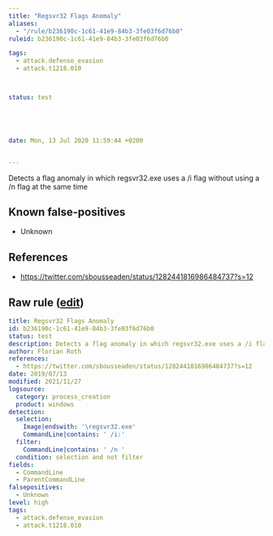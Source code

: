 ```yaml
---
title: "Regsvr32 Flags Anomaly"
aliases:
  - "/rule/b236190c-1c61-41e9-84b3-3fe03f6d76b0"
ruleid: b236190c-1c61-41e9-84b3-3fe03f6d76b0

tags:
  - attack.defense_evasion
  - attack.t1218.010



status: test





date: Mon, 13 Jul 2020 11:59:44 +0200


---
```


Detects a flag anomaly in which regsvr32.exe uses a /i flag without using a /n flag at the same time

<!--more-->


## Known false-positives

* Unknown



## References

* https://twitter.com/sbousseaden/status/1282441816986484737?s=12


## Raw rule ([edit](https://github.com/SigmaHQ/sigma/edit/master/rules/windows/process_creation/proc_creation_win_susp_regsvr32_flags_anomaly.yml))
```yaml
title: Regsvr32 Flags Anomaly
id: b236190c-1c61-41e9-84b3-3fe03f6d76b0
status: test
description: Detects a flag anomaly in which regsvr32.exe uses a /i flag without using a /n flag at the same time
author: Florian Roth
references:
  - https://twitter.com/sbousseaden/status/1282441816986484737?s=12
date: 2019/07/13
modified: 2021/11/27
logsource:
  category: process_creation
  product: windows
detection:
  selection:
    Image|endswith: '\regsvr32.exe'
    CommandLine|contains: ' /i:'
  filter:
    CommandLine|contains: ' /n '
  condition: selection and not filter
fields:
  - CommandLine
  - ParentCommandLine
falsepositives:
  - Unknown
level: high
tags:
  - attack.defense_evasion
  - attack.t1218.010

```
